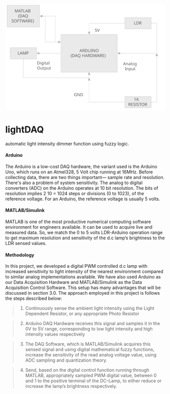 ![alt text](arch.svg)

# lightDAQ
automatic light intensity dimmer function using fuzzy logic.

#### Arduino
The Arduino is a low-cost DAQ hardware, the variant used is the Arduino Uno, which runs
on an Atmel328, 5 Volt chip running at 16MHz. Before collecting data, there are two things
important— sample rate and resolution. There's also a problem of system sensitivity.
The analog to digital converters (ADC) on the Arduino operates at 10 bit resolution. The bits
of resolution implies 2 10 = 1024 steps or divisions (0 to 1023), of the reference voltage. For
an Arduino, the reference voltage is usually 5 volts.

#### MATLAB/Simulink
MATLAB is one of the most productive numerical computing software environment for
engineers available. It can be used to acquire live and measured data. So, we match the 0 to 5
volts LDR-Arduino operation range to get maximum resolution and sensitivity of the d.c
lamp’s brightness to the LDR sensed values.

#### Methodology
In this project, we developed a digital PWM controlled d.c lamp with increased sensitivity to
light intensity of the nearest environment compared to similar analog implementations
available.
We have also used Arduino as our Data Acquisition Hardware and MATLAB/Simulink as
the Data Acquisition Control Software.
This setup has many advantages that will be discussed in section 3.0.
The approach employed in this project is follows the steps described below:

> 1. Continuously sense the ambient light intensity using the Light Dependent Resistor, or any
appropriate Photo Resistor

> 2. Arduino DAQ Hardware receives this signal and samples it in the 0V to 5V range,
corresponding to low light intensity and high intensity values respectively

> 3. The DAQ Software, which is MATLAB/Simulink acquires this sensed signal and using
digital mathematical fuzzy functions, increase the sensitivity of the read analog voltage value,
using ADC sampling and quantization theory.

> 4. Send, based on the digital control function running through MATLAB, appropriately
sampled PWM digital value, between 0 and 1 to the positive terminal of the DC-Lamp, to
either reduce or increase the lamp’s brightness respectively.
